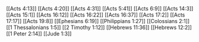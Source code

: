 [[Acts 4:13]]
[[Acts 4:20]]
[[Acts 4:31]]
[[Acts 5:41]]
[[Acts 6:9]]
[[Acts 14:3]]
[[Acts 15:1]]
[[Acts 16:12]]
[[Acts 16:22]]
[[Acts 16:37]]
[[Acts 17:2]]
[[Acts 17:17]]
[[Acts 19:8]]
[[Ephesians 6:19]]
[[Philippians 1:27]]
[[Colossians 2:1]]
[[1 Thessalonians 1:5]]
[[2 Timothy 1:12]]
[[Hebrews 11:36]]
[[Hebrews 12:2]]
[[1 Peter 2:14]]
[[Jude 1:3]]

